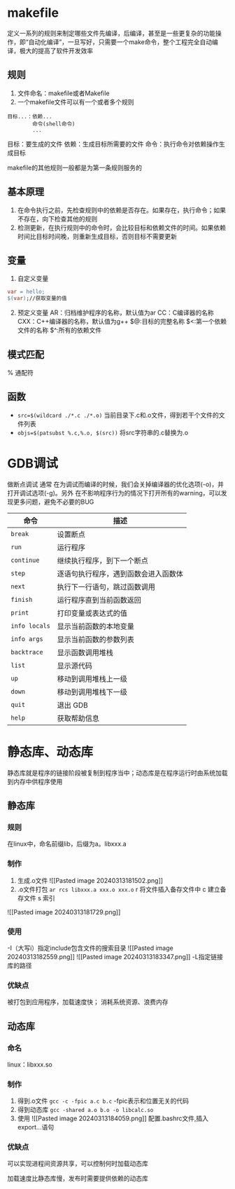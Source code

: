 # makefile
定义一系列的规则来制定哪些文件先编译，后编译，甚至是一些更复杂的功能操作，即“自动化编译”，一旦写好，只需要一个make命令，整个工程完全自动编译，极大的提高了软件开发效率

## 规则
1. 文件命名：makefile或者Makefile
2. 一个makefile文件可以有一个或者多个规则
```shell
目标...：依赖...
		命令(shell命令)
		...
```
目标：要生成的文件
依赖：生成目标所需要的文件
命令：执行命令对依赖操作生成目标

makefile的其他规则一般都是为第一条规则服务的

## 基本原理
1. 在命令执行之前，先检查规则中的依赖是否存在。如果存在，执行命令；如果不存在，向下检查其他的规则
2. 检测更新，在执行规则中的命令时，会比较目标和依赖文件的时间。如果依赖时间比目标时间晚，则重新生成目标，否则目标不需要更新

## 变量
1. 自定义变量
```makefile
var = hello;
$(var);//获取变量的值
```
2. 预定义变量
AR：归档维护程序的名称，默认值为ar
CC：C编译器的名称
CXX：C++编译器的名称，默认值为g++
$@:目标的完整名称
$<:第一个依赖文件的名称
$^:所有的依赖文件

## 模式匹配
  % 通配符

##  函数
 - `src=$(wildcard ./*.c ./*.o)`
 当前目录下.c和.o文件，得到若干个文件的文件列表
- `objs=$(patsubst %.c,%.o, $(src))`
将src字符串的.c替换为.o

# GDB调试
做断点调试
 通常 在为调试而编译的时候，我们会关掉编译器的优化选项(-o)，并打开调试选项(-g)。另外 在不影响程序行为的情况下打开所有的warning，可以发现更多问题，避免不必要的BUG

| 命令            | 描述                 |
| ------------- | ------------------ |
| `break`       | 设置断点               |
| `run`         | 运行程序               |
| `continue`    | 继续执行程序，到下一个断点      |
| `step`        | 逐语句执行程序，遇到函数会进入函数体 |
| `next`        | 执行下一行语句，跳过函数调用     |
| `finish`      | 运行程序直到当前函数返回       |
| `print`       | 打印变量或表达式的值         |
| `info locals` | 显示当前函数的本地变量        |
| `info args`   | 显示当前函数的参数列表        |
| `backtrace`   | 显示函数调用堆栈           |
| `list`        | 显示源代码              |
| `up`          | 移动到调用堆栈上一级         |
| `down`        | 移动到调用堆栈下一级         |
| `quit`        | 退出 GDB             |
| `help`        | 获取帮助信息             |
# 静态库、动态库
静态库就是程序的链接阶段被复制到程序当中；动态库是在程序运行时由系统加载到内存中供程序使用

## 静态库
### 规则
在linux中，命名前缀lib，后缀为a。libxxx.a

### 制作
1. 生成.o文件
![[Pasted image 20240313181502.png]]
2. .o文件打包
`ar rcs libxxx.a xxx.o xxx.o`
r 将文件插入备存文件中
c 建立备存文件
s 索引

![[Pasted image 20240313181729.png]]
### 使用
-I（大写i）指定include包含文件的搜索目录
![[Pasted image 20240313182559.png]]
![[Pasted image 20240313183347.png]]
-L指定链接库的路径
### 优缺点
被打包到应用程序，加载速度快；
消耗系统资源、浪费内存
## 动态库
### 命名
linux：libxxx.so
### 制作
1. 得到.o文件
`gcc -c -fpic a.c b.c`
-fpic表示和位置无关的代码
2. 得到动态库
`gcc -shared a.o b.o -o libcalc.so`
3. 使用
![[Pasted image 20240313184059.png]]
 配置.bashrc文件,插入export...语句
 
### 优缺点
可以实现进程间资源共享，可以控制何时加载动态库

加载速度比静态库慢，发布时需要提供依赖的动态库


 